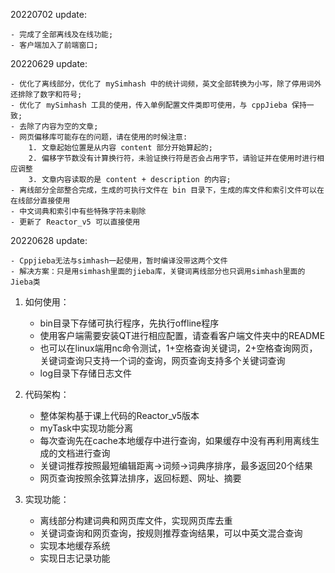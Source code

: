 20220702 update:
    
    - 完成了全部离线及在线功能;
    - 客户端加入了前端窗口;

20220629 update:

    - 优化了离线部分，优化了 mySimhash 中的统计词频，英文全部转换为小写，除了停用词外还排除了数字和符号;
    - 优化了 mySimhash 工具的使用，传入单例配置文件类即可使用，与 cppJieba 保持一致;
    - 去除了内容为空的文章;
    - 网页偏移库可能存在的问题，请在使用的时候注意:
        1. 文章起始位置是从内容 content 部分开始算起的;
        2. 偏移字节数没有计算换行符，未验证换行符是否会占用字节，请验证并在使用时进行相应调整
        3. 文章内容读取的是 content + description 的内容;
    - 离线部分全部整合完成，生成的可执行文件在 bin 目录下，生成的库文件和索引文件可以在在线部分直接使用
    - 中文词典和索引中有些特殊字符未剔除
    - 更新了 Reactor_v5 可以直接使用

20220628 update:

    - Cppjieba无法与simhash一起使用，暂时编译没带这两个文件
    - 解决方案：只是用simhash里面的jieba库，关键词离线部分也只调用simhash里面的Jieba类

1. 如何使用：
   
    - bin目录下存储可执行程序，先执行offline程序
    - 使用客户端需要安装QT进行相应配置，请查看客户端文件夹中的README
    - 也可以在linux端用nc命令测试，1+空格查询关键词，2+空格查询网页，关键词查询只支持一个词的查询，网页查询支持多个关键词查询
    - log目录下存储日志文件
2. 代码架构：

    - 整体架构基于课上代码的Reactor_v5版本
    - myTask中实现功能分离
    - 每次查询先在cache本地缓存中进行查询，如果缓存中没有再利用离线生成的文档进行查询
    - 关键词推荐按照最短编辑距离->词频->词典序排序，最多返回20个结果
    - 网页查询按照余弦算法排序，返回标题、网址、摘要
3. 实现功能：

    - 离线部分构建词典和网页库文件，实现网页库去重
    - 关键词查询和网页查询，按规则推荐查询结果，可以中英文混合查询
    - 实现本地缓存系统
    - 实现日志记录功能
